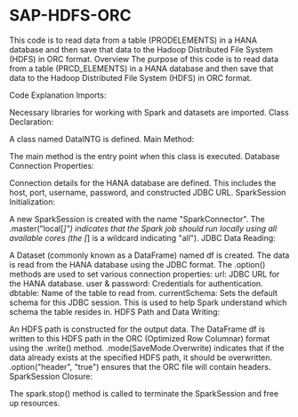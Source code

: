 # SAP-HDFS-ORC
 This code is to read data from a table (PRODELEMENTS) in a HANA database and then save that data to the Hadoop Distributed File System (HDFS) in ORC format.
Overview
The purpose of this code is to read data from a table (PRCD_ELEMENTS) in a HANA database and then save that data to the Hadoop Distributed File System (HDFS) in ORC format.

Code Explanation
Imports:

Necessary libraries for working with Spark and datasets are imported.
Class Declaration:

A class named DataINTG is defined.
Main Method:

The main method is the entry point when this class is executed.
Database Connection Properties:

Connection details for the HANA database are defined. This includes the host, port, username, password, and constructed JDBC URL.
SparkSession Initialization:

A new SparkSession is created with the name "SparkConnector".
The .master("local[*]") indicates that the Spark job should run locally using all available cores (the [*] is a wildcard indicating "all").
JDBC Data Reading:

A Dataset<Row> (commonly known as a DataFrame) named df is created.
The data is read from the HANA database using the JDBC format.
The .option() methods are used to set various connection properties:
url: JDBC URL for the HANA database.
user & password: Credentials for authentication.
dbtable: Name of the table to read from.
currentSchema: Sets the default schema for this JDBC session. This is used to help Spark understand which schema the table resides in.
HDFS Path and Data Writing:

An HDFS path is constructed for the output data.
The DataFrame df is written to this HDFS path in the ORC (Optimized Row Columnar) format using the .write() method.
.mode(SaveMode.Overwrite) indicates that if the data already exists at the specified HDFS path, it should be overwritten.
.option("header", "true") ensures that the ORC file will contain headers.
SparkSession Closure:

The spark.stop() method is called to terminate the SparkSession and free up resources.
